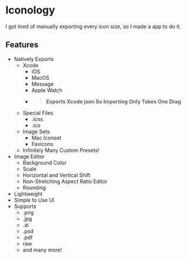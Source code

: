 # Iconology

I got tired of manually exporting every icon size, so I made a app to do it.

## Features

- Natively Exports
  - Xcode
    - iOS
    - MacOS
    - Message
    - Apple Watch
    - > **Exports Xcode json So Importing Only Takes One Drag**
  - Special Files
    - .icns
    - .ico
  - Image Sets
    - Mac Iconset
    - Favicons
  - Infinitely Many Custom Presets!
- Image Editor
  - Background Color
  - Scale
  - Horizontal and Vertical Shift
  - Non-Stretching Aspect Ratio Editor
  - Rounding
- Lightweight
- Simple to Use UI
- Supports
  - .png
  - .jpg
  - .ai
  - .psd
  - .pdf
  - raw
  - and many more!
